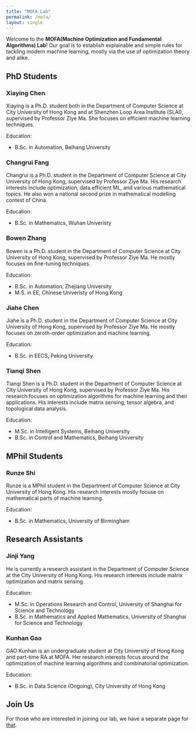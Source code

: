 ```yaml
---
title: "MOFA Lab"
permalink: /mofa/
layout: single
---
```


Welcome to the **MOFA(Machine Optimization and Fundamental Algorithms) Lab**! Our goal is to establish explainable and simple rules for tackling modern machine learning, mostly via the use of optimization theory and alike. 

## PhD Students

### Xiaying Chen

Xiaying is a Ph.D. student both in the Department of Computer Science at City University of Hong Kong and at Shenzhen Loop Area Institute (SLAI), supervised by Professor Ziye Ma. She focuses on efficient machine learning techniques.

Education:

- B.Sc. in Automation, Beihang University

### Changrui Fang

Changrui is a Ph.D. student in the Department of Computer Science at City University of Hong Kong, supervised by Professor Ziye Ma. His research interests include optimization, data efficient ML, and various mathematical topics. He also won a national second prize in mathematical modelling contest of China.

Education:

- B.Sc. in Mathematics, Wuhan Univeristy

### Bowen Zhang

Bowen is a Ph.D. student in the Department of Computer Science at City University of Hong Kong, supervised by Professor Ziye Ma. He mostly focuses on fine-tuning techniques.

Education:

- B.Sc. in Automation, Zhejiang University
- M.S. in EE, Chinese Univeristy of Hong Kong

### Jiahe Chen

Jiahe is a Ph.D. student in the Department of Computer Science at City University of Hong Kong, supervised by Professor Ziye Ma. He mostly focuses on zeroth-order optimization and machine learning.

Education:

- B.Sc. in EECS, Peking University

### Tianqi Shen

Tianqi Shen is a Ph.D. student in the Department of Computer Science at City University of Hong Kong, supervised by Professor Ziye Ma. His research focuses on optimization algorithms for machine learning and their applications. His interests include matrix sensing, tensor algebra, and topological data analysis.

Education:

- M.Sc. in Intelligent Systems, Beihang University
- B.Sc. in Control and Mathematics, Beihang University

## MPhil Students

### Runze Shi

Runze is a MPhil student in the Department of Computer Science at City University of Hong Kong. His research interests mostly focuse on mathematical parts of machine learning.

Education:

- B.Sc. in Mathematics, University of Birmingham

## Research Assistants

### Jinji Yang

He is currently a research assistant in the Department of Computer Science at the City University of Hong Kong. His research interests include matrix optimization and matrix sensing. 

Education:

- M.Sc. in Operations Research and Control, University of Shanghai for Science and Technology
- B.Sc. in Mathematics and Applied Mathematics, University of Shanghai for Science and Technology


### Kunhan Gao

GAO Kunhan is an undergraduate student at City University of Hong Kong and part-time RA at MOFA. Her research interests focus around the optimization of machine learning algorithms and combinatorial optimization.

Education:

- B.Sc. in Data Science (Ongoing), City University of Hong Kong



## Join Us

For those who are interested in joining our lab, we have a separate page for [that](recruitment.md).
